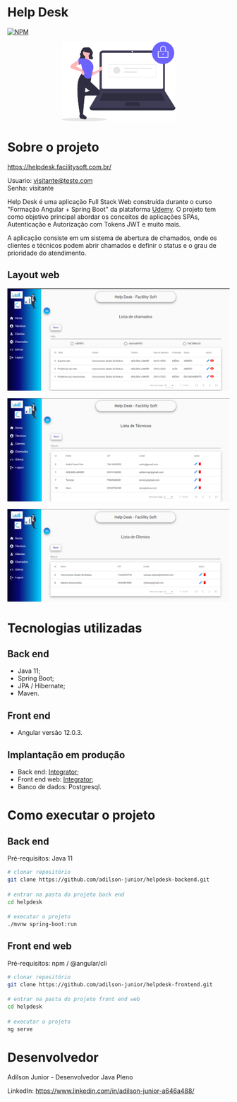 # Help Desk
[![NPM](https://img.shields.io/npm/l/react)](https://github.com/adilson-junior/helpdesk-frontend/blob/master/LICENSE) 
<div align="center">
 <img height="180em" src=https://github.com/adilson-junior/helpdesk-frontend/blob/master/src/assets/img/login-image.svg/>
</div>


# Sobre o projeto

https://helpdesk.facilitysoft.com.br/

Usuario: visitante@teste.com
<br>
Senha: visitante

Help Desk é uma aplicação Full Stack Web construída durante o curso "Formação Angular + Spring Boot" da plataforma [Udemy](https://www.udemy.com/course/formacao-angular-spring-boot "Site da Udemy").
O projeto tem como objetivo principal abordar os conceitos de aplicações SPAs, Autenticação e Autorização com Tokens JWT e muito mais.

A aplicação consiste em um sistema de abertura de chamados, onde os clientes e técnicos podem abrir chamados e definir o status e o grau de prioridade do atendimento.


## Layout web
![Web 1](https://github.com/adilson-junior/helpdesk-frontend/blob/master/src/assets/img/listaDeChamados.png)

![Web 2](https://github.com/adilson-junior/helpdesk-frontend/blob/master/src/assets/img/listaDeTecnicos.png)

![Web 3](https://github.com/adilson-junior/helpdesk-frontend/blob/master/src/assets/img/listaDeClientes.png)


# Tecnologias utilizadas
## Back end
- Java 11;
- Spring Boot;
- JPA / Hibernate;
- Maven.
## Front end
- Angular versão 12.0.3.
## Implantação em produção
- Back end: [Integrator](https://www.integrator.com.br "Site da Udemy");
- Front end web: [Integrator](https://www.integrator.com.br "Site do Integrator");
- Banco de dados: Postgresql.

# Como executar o projeto

## Back end
Pré-requisitos: Java 11

```bash
# clonar repositório
git clone https://github.com/adilson-junior/helpdesk-backend.git

# entrar na pasta do projeto back end
cd helpdesk

# executar o projeto
./mvnw spring-boot:run
```

## Front end web
Pré-requisitos: npm / @angular/cli

```bash
# clonar repositório
git clone https://github.com/adilson-junior/helpdesk-frontend.git

# entrar na pasta do projeto front end web
cd helpdesk

# executar o projeto
ng serve
```

# Desenvolvedor

Adilson Junior - Desenvolvedor Java Pleno

LinkedIn: https://www.linkedin.com/in/adilson-junior-a646a488/


